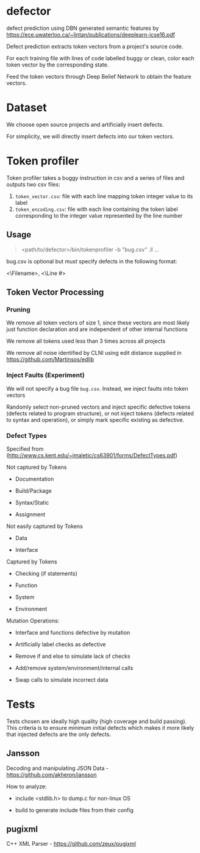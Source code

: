 # defector
defect prediction using DBN generated semantic features by https://ece.uwaterloo.ca/~lintan/publications/deeplearn-icse16.pdf

Defect prediction extracts token vectors from a project's source code.

For each training file with lines of code labelled buggy or clean, color each token vector by the corresponding state.

Feed the token vectors through Deep Belief Network to obtain the feature vectors.

# Dataset

We choose open source projects and artificially insert defects.

For simplicity, we will directly insert defects into our token vectors.

# Token profiler

Token profiler takes a buggy instruction in csv and a series of files and outputs two csv files:
1. `token_vector.csv`: file with each line mapping token integer value to its label
2. `token_encoding.csv`: file with each line containing the token label corresponding to the integer value represented by the line number

## Usage

> <path/to/defector>/bin/tokenprofiler -b "bug.csv" <sample>.ll ...

bug.csv is optional but must specify defects in the following format:

<\Filename>, <\Line #>

## Token Vector Processing

### Pruning

We remove all token vectors of size 1, since these vectors are most likely just function declaration and are independent of other internal functions

We remove all tokens used less than 3 times across all projects

We remove all noise identified by CLNI using edit distance supplied in https://github.com/Martinsos/edlib

### Inject Faults (Experiment)

We will not specify a bug file `bug.csv`. Instead, we inject faults into token vectors

Randomly select non-pruned vectors and inject specific defective tokens 
(defects related to program structure), or not inject tokens (defects related to syntax and operation), or simply mark specific existing as defective.

### Defect Types

Specified from (http://www.cs.kent.edu/~jmaletic/cs63901/forms/DefectTypes.pdf)

Not captured by Tokens
- Documentation

- Build/Package

- Syntax/Static

- Assignment

Not easily captured by Tokens

- Data

- Interface

Captured by Tokens

- Checking (if statements)

- Function

- System

- Environment

Mutation Operations:

- Interface and functions defective by mutation

- Artificially label checks as defective

- Remove if and else to simulate lack of checks

- Add/remove system/environment/internal calls

- Swap calls to simulate incorrect data

# Tests

Tests chosen are ideally high quality (high coverage and build passing). 
This criteria is to ensure minimum initial defects which makes it more likely that injected defects are the only defects.

## Jansson

Decoding and manipulating JSON Data - https://github.com/akheron/jansson

How to analyze: 

- include <stdlib.h> to dump.c for non-linux OS

- build to generate include files from their config

## pugixml

C++ XML Parser - https://github.com/zeux/pugixml
